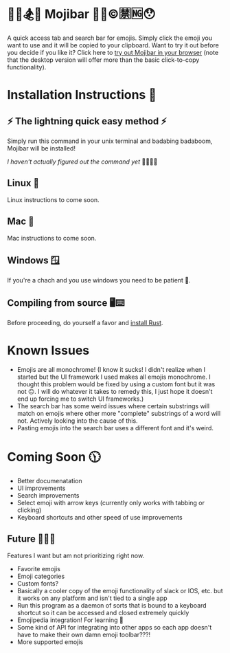 # 🙂👭🏂🐳 Mojibar 🐆🦎©🈲🆖😯

A quick access tab and search bar for emojis. Simply click the emoji you want to use and it will be copied to your clipboard. Want to try it out before you decide if you like it? Click here to [try out Mojibar in your browser](https://lukedschenk.github.io/mojibar/) (note that the desktop version will offer more than the basic click-to-copy functionality).

# Installation Instructions 📄

## ⚡ The lightning quick easy method ⚡

Simply run this command in your unix terminal and badabing badaboom, Mojibar will be installed!

*I haven't actually figured out the command yet* 🚌🆙🚌🆙

## Linux 🐧

Linux instructions to come soon.

## Mac 🍎

Mac instructions to come soon.

## Windows 🪟

If you're a chach and you use windows you need to be patient 🥴.

## Compiling from source 🖥⌨

Before proceeding, do yourself a favor and [install Rust](https://www.rust-lang.org/tools/install).

# Known Issues

* Emojis are all monochrome! (I know it sucks! I didn't realize when I started but the UI framework I used makes all emojis monochrome. I thought this problem would be fixed by using a custom font but it was not ☹. I will do whatever it takes to remedy this, I just hope it doesn't end up forcing me to switch UI frameworks.)
* The search bar has some weird issues where certain substrings will match on emojis where other more "complete" substrings of a word will not. Actively looking into the cause of this.
* Pasting emojis into the search bar uses a different font and it's weird.

# Coming Soon 🕦

* Better documenatation
* UI improvements
* Search improvements
* Select emoji with arrow keys (currently only works with tabbing or clicking)
* Keyboard shortcuts and other speed of use improvements

## Future 📡🚀🤖

Features I want but am not prioritizing right now.

* Favorite emojis
* Emoji categories
* Custom fonts?
* Basically a cooler copy of the emoji functionality of slack or IOS, etc. but it works on any platform and isn't tied to a single app
* Run this program as a daemon of sorts that is bound to a keyboard shortcut so it can be accessed and closed extremely quickly
* Emojipedia integration! For learning 📒
* Some kind of API for integrating into other apps so each app doesn't have to make their own damn emoji toolbar???!
* More supported emojis
